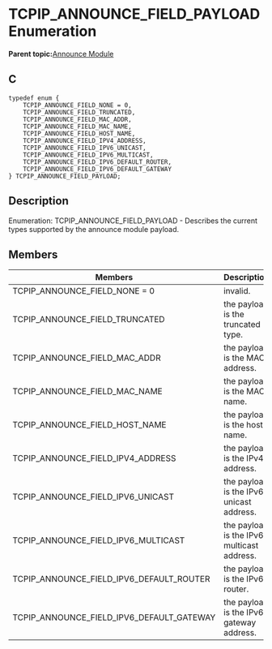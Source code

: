 # TCPIP\_ANNOUNCE\_FIELD\_PAYLOAD Enumeration

**Parent topic:**[Announce Module](GUID-2561DB16-7947-4C02-97DC-A0BFC17070C9.md)

## C

```
typedef enum {
    TCPIP_ANNOUNCE_FIELD_NONE = 0,
    TCPIP_ANNOUNCE_FIELD_TRUNCATED,
    TCPIP_ANNOUNCE_FIELD_MAC_ADDR,
    TCPIP_ANNOUNCE_FIELD_MAC_NAME,
    TCPIP_ANNOUNCE_FIELD_HOST_NAME,
    TCPIP_ANNOUNCE_FIELD_IPV4_ADDRESS,
    TCPIP_ANNOUNCE_FIELD_IPV6_UNICAST,
    TCPIP_ANNOUNCE_FIELD_IPV6_MULTICAST,
    TCPIP_ANNOUNCE_FIELD_IPV6_DEFAULT_ROUTER,
    TCPIP_ANNOUNCE_FIELD_IPV6_DEFAULT_GATEWAY
} TCPIP_ANNOUNCE_FIELD_PAYLOAD;
```

## Description

Enumeration: TCPIP\_ANNOUNCE\_FIELD\_PAYLOAD - Describes the current types supported by the announce module payload.

## Members

|Members|Description|
|-------|-----------|
|TCPIP\_ANNOUNCE\_FIELD\_NONE = 0|invalid.|
|TCPIP\_ANNOUNCE\_FIELD\_TRUNCATED|the payload is the truncated type.|
|TCPIP\_ANNOUNCE\_FIELD\_MAC\_ADDR|the payload is the MAC address.|
|TCPIP\_ANNOUNCE\_FIELD\_MAC\_NAME|the payload is the MAC name.|
|TCPIP\_ANNOUNCE\_FIELD\_HOST\_NAME|the payload is the host name.|
|TCPIP\_ANNOUNCE\_FIELD\_IPV4\_ADDRESS|the payload is the IPv4 address.|
|TCPIP\_ANNOUNCE\_FIELD\_IPV6\_UNICAST|the payload is the IPv6 unicast address.|
|TCPIP\_ANNOUNCE\_FIELD\_IPV6\_MULTICAST|the payload is the IPv6 multicast address.|
|TCPIP\_ANNOUNCE\_FIELD\_IPV6\_DEFAULT\_ROUTER|the payload is the IPv6 router.|
|TCPIP\_ANNOUNCE\_FIELD\_IPV6\_DEFAULT\_GATEWAY|the payload is the IPv6 gateway address.|

